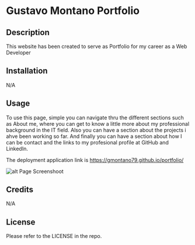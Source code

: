 # Gustavo Montano Portfolio

## Description

This website has been created to serve as Portfolio for my career as a Web Developer

## Installation

N/A

## Usage

To use this page, simple you can navigate thru the different sections such as About me, where you can get to know a little more about my professional background in the IT field. Also you can have a section about the projects i ahve been working so far. And finally you can have a section about how I can be contact and the links to my profesional profile at GitHub and LinkedIn.

The deployment application link is https://gmontano79.github.io/portfolio/

![alt Page Screenshoot]()

## Credits

N/A

## License

Please refer to the LICENSE in the repo.
